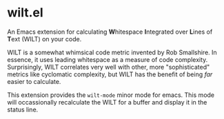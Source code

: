 # wilt.el

An Emacs extension for calculating **W**hitespace **I**ntegrated over
**L**ines of **T**ext (WILT) on your code.

WILT is a somewhat whimsical code metric invented by Rob
Smallshire. In essence, it uses leading whitespace as a measure of
code complexity. Surprisingly, WILT correlates very well with other,
more "sophisticated" metrics like cyclomatic complexity, but WILT has
the benefit of being *far* easier to calculate.

This extension provides the `wilt-mode` minor mode for emacs. This
mode will occassionally recalculate the WILT for a buffer and display
it in the status line.
